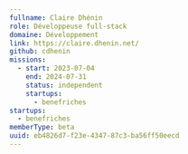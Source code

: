 ```yaml
---
fullname: Claire Dhénin
role: Développeuse full-stack
domaine: Développement
link: https://claire.dhenin.net/
github: cdhenin
missions:
  - start: 2023-07-04
    end: 2024-07-31
    status: independent
    startups:
      - benefriches
startups:
  - benefriches
memberType: beta
uuid: eb4826d7-f23e-4347-87c3-ba56ff50eecd
---
```

